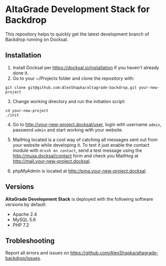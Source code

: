 # AltaGrade Development Stack for Backdrop
This repository helps to quickly get the latest development branch of Backdrop running on Docksal.

## Installation

1. Install Docksal per https://docksal.io/installation if you haven't already done it.
2. Go to your ~/Projects folder and clone the repository with:

```
git clone git@github.com:AlexShapka/altagrade-backdrop.git your-new-project
```

3. Change working directory and run the initiation script:

```
cd your-new-project
./init
```

4. Go to http://your-new-project.docksal/user, login with username `admin`, password `admin` and start working with your website.

5. MailHog located is a cool way of catching all messages sent out from your website while developing it. To test it just enable the contact module with `drush en contact`, send a test message using the http://musa.docksal/contact form and check you MailHog at http://mail.your-new-project.docksal.

6. phpMyAdmin is located at http://pma.your-new-project.docksal.

## Versions

**AltaGrade Development Stack** is deployed with the following software versions by default:

- Apache 2.4
- MySQL 5.6
- PHP 7.2

## Trobleshooting

Report all errors and issues on https://github.com/AlexShapka/altagrade-backdrop/issues.
